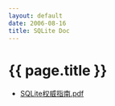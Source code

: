 ```yaml
---
layout: default
date: 2006-08-16
title: SQLite Doc 
---
```


# {{ page.title }}


- [SQLite权威指南.pdf][501]

  [501]: ./SQLite权威指南.pdf          "SQLite权威指南.pdf"
